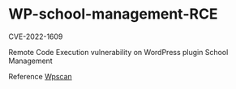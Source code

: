 # WP-school-management-RCE
CVE-2022-1609

Remote Code Execution vulnerability on WordPress plugin School Management

Reference [Wpscan](https://wpscan.com/vulnerability/e2d546c9-85b6-47a4-b951-781b9ae5d0f2)
